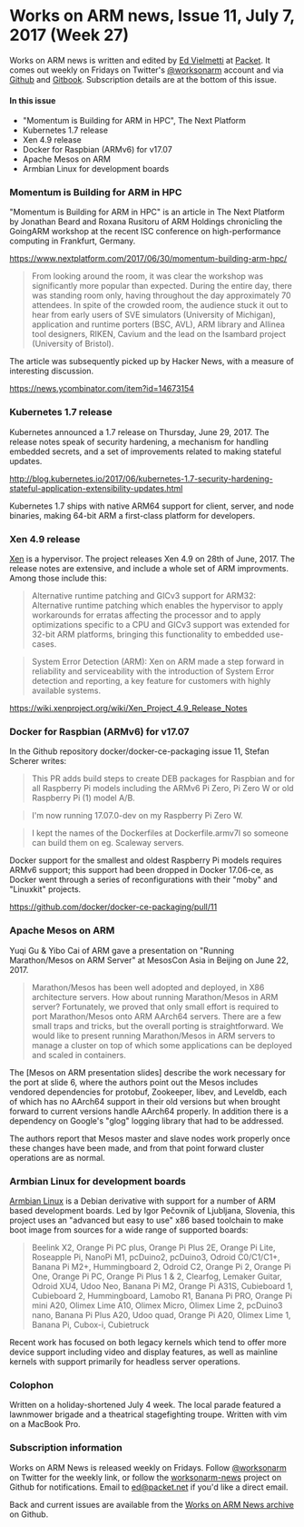 # Works on ARM news, Issue 11, July 7, 2017 (Week 27)

Works on ARM news is written and edited by [Ed Vielmetti] at [Packet]. It comes out weekly on Fridays on Twitter's [@worksonarm] account and via [Github] and [Gitbook]. Subscription details are at the bottom of this issue.

[Ed Vielmetti]:https://www.packet.net/about/ed-vielmetti/
[Packet]:https://www.packet.net
[@worksonarm]:https://twitter.com/worksonarm
[Github]:http://github.com/vielmetti/worksonarm-news
[Gitbook]:https://vielmetti.gitbooks.io/works-on-arm-news/content/

#### In this issue

* "Momentum is Building for ARM in HPC", The Next Platform
* Kubernetes 1.7 release
* Xen 4.9 release
* Docker for Raspbian (ARMv6) for v17.07
* Apache Mesos on ARM
* Armbian Linux for development boards

### Momentum is Building for ARM in HPC

"Momentum is Building for ARM in HPC" is an article
in The Next Platform
by Jonathan Beard and Roxana Rusitoru
of ARM Holdings
chronicling the GoingARM workshop at the recent ISC conference
on high-performance computing
in Frankfurt, Germany.
 
https://www.nextplatform.com/2017/06/30/momentum-building-arm-hpc/

> From looking around the room, it was clear the workshop was
significantly more popular than expected. During the entire day,
there was standing room only, having throughout the day approximately
70 attendees. In spite of the crowded room, the audience stuck it
out to hear from early users of SVE simulators (University of
Michigan), application and runtime porters (BSC, AVL), ARM library
and Allinea tool designers, RIKEN, Cavium and the lead on the
Isambard project (University of Bristol).

The article was subsequently picked up by Hacker News, with
a measure of interesting discussion.

https://news.ycombinator.com/item?id=14673154

### Kubernetes 1.7 release

Kubernetes announced a 1.7 release on Thursday, June 29, 2017.
The release notes speak of security hardening, a mechanism for
handling embedded secrets, and a set of improvements related
to making stateful updates.

http://blog.kubernetes.io/2017/06/kubernetes-1.7-security-hardening-stateful-application-extensibility-updates.html

Kubernetes 1.7 ships with native ARM64 support for client,
server, and node binaries, making 64-bit ARM a first-class
platform for developers.

### Xen 4.9 release

[Xen] is a hypervisor. The project releases Xen 4.9
on 28th of June, 2017. The release notes are extensive,
and include a whole set of ARM improvments. Among those
include this:

> Alternative runtime patching and GICv3 support for ARM32: Alternative
runtime patching which enables the hypervisor to apply workarounds
for erratas affecting the processor and to apply optimizations
specific to a CPU and GICv3 support was extended for 32-bit ARM
platforms, bringing this functionality to embedded use-cases.

> System Error Detection (ARM): Xen on ARM made a step forward in
reliability and serviceability with the introduction of System Error
detection and reporting, a key feature for customers with highly
available systems.

https://wiki.xenproject.org/wiki/Xen_Project_4.9_Release_Notes

[Xen]:https://xenproject.org

### Docker for Raspbian (ARMv6) for v17.07

In the Github repository docker/docker-ce-packaging issue 11, Stefan
Scherer writes:

> This PR adds build steps to create DEB packages for Raspbian and for all Raspberry Pi models including the ARMv6 Pi Zero, Pi Zero W or old Raspberry Pi (1) model A/B.

> I'm now running 17.07.0-dev on my Raspberry Pi Zero W.

> I kept the names of the Dockerfiles at Dockerfile.armv7l so someone can build them on eg. Scaleway servers.

Docker support for the smallest and oldest Raspberry Pi models 
requires ARMv6 support; this support had been dropped in Docker 17.06-ce,
as Docker went through a series of reconfigurations with their
"moby" and "Linuxkit" projects.

https://github.com/docker/docker-ce-packaging/pull/11

### Apache Mesos on ARM

Yuqi Gu & Yibo Cai of ARM gave a presentation on 
"Running Marathon/Mesos on ARM Server" at MesosCon
Asia in Beijing on June 22, 2017.

> Marathon/Mesos has been well adopted and deployed, in X86
architecture servers. How about running Marathon/Mesos in ARM server?
Fortunately, we proved that only small effort is required to port
Marathon/Mesos onto ARM AArch64 servers. There are a few small traps
and tricks, but the overall porting is straightforward. We would
like to present running Marathon/Mesos in ARM servers to manage a
cluster on top of which some applications can be deployed and scaled
in containers.

[Mesos on ARM presenation slides]:http://schd.ws/hosted_files/mesosconasia2017/5f/Running%20Mesos-Marathon%20on%20ARM%20servers.pdf

The [Mesos on ARM presentation slides] describe the work necessary
for the port at slide 6, where the authors point out the Mesos
includes vendored dependencies for protobuf, Zookeeper, libev,
and Leveldb, each of which has no AArch64 support in their old
versions but when brought forward to current versions handle
AArch64 properly. In addition there is a dependency on Google's
"glog" logging library that had to be addressed.

The authors report that Mesos master and slave nodes
work properly once these changes have been made, and
from that point forward cluster operations are as normal.

### Armbian Linux for development boards

[Armbian Linux] is a Debian derivative with support for a number
of ARM based development boards. Led by Igor Pečovnik of
Ljubljana, Slovenia, this project uses an 
"advanced but easy to use" x86 based toolchain
to make boot image from sources for a wide
range of supported boards:

> Beelink X2, Orange Pi PC plus, Orange Pi Plus 2E, Orange Pi Lite,
Roseapple Pi, NanoPi M1, pcDuino2, pcDuino3, Odroid C0/C1/C1+,
Banana Pi M2+, Hummingboard 2, Odroid C2, Orange Pi 2, Orange Pi
One, Orange Pi PC, Orange Pi Plus 1 & 2, Clearfog, Lemaker Guitar,
Odroid XU4, Udoo Neo, Banana Pi M2, Orange Pi A31S, Cubieboard 1,
Cubieboard 2, Hummingboard, Lamobo R1, Banana Pi PRO, Orange Pi
mini A20, Olimex Lime A10, Olimex Micro, Olimex Lime 2, pcDuino3
nano, Banana Pi Plus A20, Udoo quad, Orange Pi A20, Olimex Lime 1,
Banana Pi, Cubox-i, Cubietruck

[Armbian Linux]:https://www.armbian.com/

Recent work has focused on both legacy kernels which tend to
offer more device support including video and display features,
as well as mainline kernels with support primarily for headless
server operations.

### Colophon

Written on a holiday-shortened July 4 week. The local parade
featured a lawnmower brigade and a theatrical stagefighting
troupe. Written with vim on a MacBook Pro.

### Subscription information

Works on ARM News is released weekly on Fridays.
Follow [@worksonarm] on Twitter for the weekly link,
or follow the [worksonarm-news] project on Github
for notifications.
Email to ed@packet.net if you'd like a direct email.

Back and current issues are available from the 
[Works on ARM News archive] on Github.

[Works on ARM News archive]:http://github.com/vielmetti/worksonarm-news
[worksonarm-news]:http://github.com/vielmetti/worksonarm-news
[worksonarm]:https://twitter.com/worksonarm


